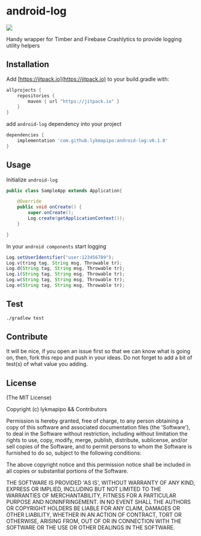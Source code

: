 android-log
=======================

[![](https://jitpack.io/v/lykmapipo/android-log.svg)](https://jitpack.io/#lykmapipo/android-log)

Handy wrapper for Timber and Firebase Crashlytics to provide logging utility helpers

## Installation
Add [https://jitpack.io](https://jitpack.io) to your build.gradle with:
```gradle
allprojects {
    repositories {
        maven { url "https://jitpack.io" }
    }
}
```
add `android-log` dependency into your project

```gradle
dependencies {
    implementation 'com.github.lykmapipo:android-log:v0.1.0'
}
```

## Usage

Initialize `android-log`

```java
public class SampleApp extends Application{

    @Override
    public void onCreate() {
        super.onCreate();
        Log.create(getApplicationContext());
    }

}
```

In your `android components` start logging

```js
Log.setUserIdentifier("user:123456789");
Log.v(tring tag, String msg, Throwable tr);
Log.d(String tag, String msg, Throwable tr);
Log.i(String tag, String msg, Throwable tr);
Log.w(String tag, String msg, Throwable tr);
Log.e(String tag, String msg, Throwable tr);
```


## Test
```sh
./gradlew test
```

## Contribute
It will be nice, if you open an issue first so that we can know what is going on, then, fork this repo and push in your ideas.
Do not forget to add a bit of test(s) of what value you adding.

## License

(The MIT License)

Copyright (c) lykmapipo && Contributors

Permission is hereby granted, free of charge, to any person obtaining
a copy of this software and associated documentation files (the
'Software'), to deal in the Software without restriction, including
without limitation the rights to use, copy, modify, merge, publish,
distribute, sublicense, and/or sell copies of the Software, and to
permit persons to whom the Software is furnished to do so, subject to
the following conditions:

The above copyright notice and this permission notice shall be
included in all copies or substantial portions of the Software.

THE SOFTWARE IS PROVIDED 'AS IS', WITHOUT WARRANTY OF ANY KIND,
EXPRESS OR IMPLIED, INCLUDING BUT NOT LIMITED TO THE WARRANTIES OF
MERCHANTABILITY, FITNESS FOR A PARTICULAR PURPOSE AND NONINFRINGEMENT.
IN NO EVENT SHALL THE AUTHORS OR COPYRIGHT HOLDERS BE LIABLE FOR ANY
CLAIM, DAMAGES OR OTHER LIABILITY, WHETHER IN AN ACTION OF CONTRACT,
TORT OR OTHERWISE, ARISING FROM, OUT OF OR IN CONNECTION WITH THE
SOFTWARE OR THE USE OR OTHER DEALINGS IN THE SOFTWARE.

